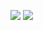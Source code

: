 ![](https://user-images.githubusercontent.com/74038190/212284094-e50ceae2-de86-4dd6-9f9c-a3ebcb3ede9e.gif)
![](https://komarev.com/ghpvc/?username=MatthewBryanCC)
